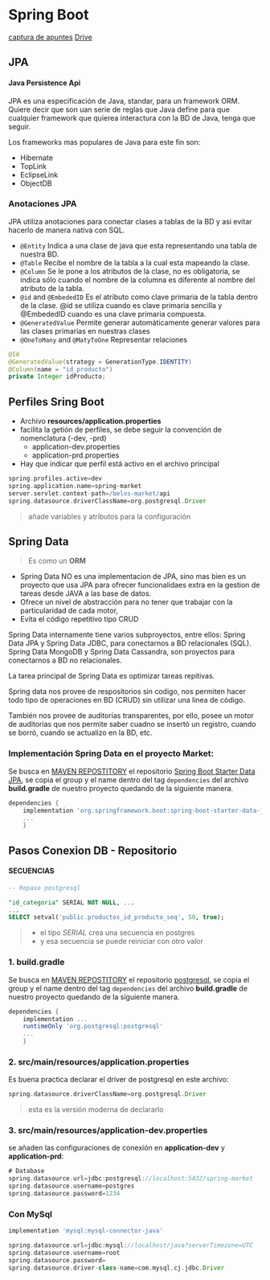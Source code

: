 # Spring Boot
[captura de apuntes](https://docs.google.com/document/d/1whzY5DwcKjnMf2dsteM3sRMzqClnMa-p1IHvUeYaE94/edit)
[Drive](https://drive.google.com/drive/u/2/folders/1Clc8eVCVBgdpDvaUh8ScybhTWufs8jzd)

## JPA
#### Java Persistence Api
JPA  es una especificación de Java, standar, para un framework ORM. Quiere decir que son uan serie de reglas que Java define para que cualquier framework que quierea interactura con la BD de Java, tenga que seguir.

Los frameworks mas populares de Java para este fin son:

* Hibernate
* TopLink
* EclipseLink
* ObjectDB

### Anotaciones JPA
JPA utiliza anotaciones para conectar clases a tablas de la BD y asi evitar hacerlo de manera nativa con SQL.

* `@Entity` Indica a una clase de java que esta representando una tabla de nuestra BD.
* `@Table`  Recibe el nombre de la tabla a la cual esta mapeando la clase.
* `@Column`  Se le pone a los atributos de la clase, no es obligatoria, se indica sólo cuando el nombre de la columna es diferente al nombre del atributo de la tabla.
* `@id` and `@EmbededID` Es el atributo como clave primaria de la tabla dentro de la clase. @id se utiliza cuando es clave primaria sencilla y @EmbededID cuando es una clave primaria compuesta.
* `@GeneratedValue`  Permite generar automáticamente generar valores para las clases primarias en nuestras clases
* `@OneToMany` and `@MatyToOne` Representar relaciones
```java
@Id
@GeneratedValue(strategy = GenerationType.IDENTITY)
@Column(name = "id_producto")
private Integer idProducto;
```

## Perfiles Sring Boot
* Archivo **resources/application.properties**
* facilita la getión de perfiles, se debe seguir la convención de nomenclatura (-dev, -prd)
  * application-dev.properties
  * application-prd.properties
* Hay que indicar que perfil está activo en el archivo principal
```gradle
spring.profiles.active=dev
spring.application.name=spring-market
server.servlet.context-path=/belos-market/api
spring.datasource.driverClassName=org.postgresql.Driver
```
> añade variables y atributos para la configuración
  
## Spring Data
> Es como un **ORM**

* Spring Data NO es una implementacion de JPA, sino mas bien es un proyecto que usa JPA para ofrecer funcionalidaes extra en la gestion de tareas desde JAVA a las base de datos.
* Ofrece un nivel de abstracción para no tener que trabajar con la particularidad de cada motor,
* Evita el código repetitivo tipo CRUD

Spring Data internamente tiene varios subproyectos, entre ellos: Spring Data JPA y Spring Data JDBC, para conectarnos a BD relacionales (SQL). Spring Data MongoDB y Spring Data Cassandra, son proyectos para conectarnos a BD no relacionales.

La tarea principal de Spring Data es optimizar tareas repitivas.

Spring data nos provee de respositorios sin codigo, nos permiten hacer todo tipo de operaciones en BD (CRUD) sin utilizar una linea de código.

También nos provee de auditorías transparentes, por ello, posee un motor de auditorias que nos permite saber cuadno se insertó un registro, cuando se borró, cuando se actualizo en la BD, etc.


### Implementación Spring Data en el proyecto Market:
Se busca en [MAVEN REPOSTITORY](https://mvnrepository.com/) el repositorio [Spring Boot Starter Data JPA](https://mvnrepository.com/artifact/org.springframework.boot/spring-boot-starter-data-jpa),
se copia el group y el name dentro del tag `dependencies` del archivo **build.gradle** 
de nuestro proyecto quedando de la siguiente manera.
```gradle
dependencies { 
    implementation 'org.springframework.boot:spring-boot-starter-data-jpa'
    ...
    }
```


## Pasos Conexion DB - Repositorio
#### SECUENCIAS
```sql
-- Repaso postgresql

"id_categoria" SERIAL NOT NULL, ...
...
SELECT setval('public.productos_id_producto_seq', 50, true);
```
> * el tipo *SERIAL* crea una secuencia en postgres
> * y esa secuencia se puede reiniciar con otro valor

### 1. build.gradle
Se busca en [MAVEN REPOSTITORY](https://mvnrepository.com/) el repositorio [postgresql](https://mvnrepository.com/artifact/org.postgresql/postgresql),
se copia el group y el name dentro del tag `dependencies` del archivo **build.gradle**
de nuestro proyecto quedando de la siguiente manera.
```gradle
dependencies { 
    implementation ...
    runtimeOnly 'org.postgresql:postgresql'
    ...
    }
```

### 2. src/main/resources/application.properties
Es buena practica declarar el driver de postgresql en este archivo:
```gradle
spring.datasource.driverClassName=org.postgresql.Driver
```
> esta es la versión moderna de declararlo

### 3. src/main/resources/application-dev.properties
se añaden las configuraciones de conexión en **application-dev** y **application-prd**: 
```gradle
# Database
spring.datasource.url=jdbc:postgresql://localhost:5432/spring-market
spring.datasource.username=postgres
spring.datasource.password=1234
```

### Con MySql
```gradle
implementation 'mysql:mysql-connector-java'
```
```gradle
spring.datasource.url=jdbc:mysql://localhost/java?serverTimezone=UTC
spring.datasource.username=root
spring.datasource.password=
spring.datasource.driver-class-name=com.mysql.cj.jdbc.Driver
```

